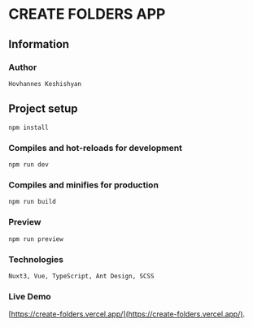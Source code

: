# CREATE FOLDERS APP

## Information

### Author

```
Hovhannes Keshishyan
```


## Project setup

```
npm install
```

### Compiles and hot-reloads for development

```
npm run dev
```

### Compiles and minifies for production

```
npm run build
```

### Preview

```
npm run preview
```

### Technologies

```
Nuxt3, Vue, TypeScript, Ant Design, SCSS
```

### Live Demo

[https://create-folders.vercel.app/](https://create-folders.vercel.app/).